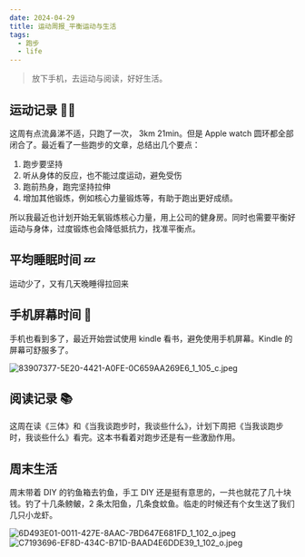 ```yaml
---
date: 2024-04-29
title: 运动周报_平衡运动与生活
tags:
  - 跑步
  - life
---
```

> 放下手机，去运动与阅读，好好生活。

## 运动记录 🏃‍♂️

这周有点流鼻涕不适，只跑了一次， 3km 21min。但是 Apple watch 圆环都全部闭合了。最近看了一些跑步的文章，总结出几个要点：
1. 跑步要坚持
2. 听从身体的反应，也不能过度运动，避免受伤
3. 跑前热身，跑完坚持拉伸
4. 增加其他锻炼，例如核心力量锻炼等，有助于跑出更好成绩。

所以我最近也计划开始无氧锻炼核心力量，用上公司的健身房。同时也需要平衡好运动与身体，过度锻炼也会降低抵抗力，找准平衡点。

## 平均睡眠时间 💤

运动少了，又有几天晚睡得拉回来

## 手机屏幕时间 📱

手机也看到多了，最近开始尝试使用 kindle 看书，避免使用手机屏幕。Kindle 的屏幕可舒服多了。

![83907377-5E20-4421-A0FE-0C659AA269E6_1_105_c.jpeg](https://cdn.jsdelivr.net/gh/goby-ao/picgo@main/img/83907377-5E20-4421-A0FE-0C659AA269E6_1_105_c.jpeg)

## 阅读记录 📚

这周在读《三体》和《当我谈跑步时，我谈些什么》，计划下周把《当我谈跑步时，我谈些什么》看完。这本书看着对跑步还是有一些激励作用。

## 周末生活

周末带着 DIY 的钓鱼箱去钓鱼，手工 DIY 还是挺有意思的，一共也就花了几十块钱。钓了十几条鳑鲏，2 条太阳鱼，几条食蚊鱼。临走的时候还有个女生送了我们几只小龙虾。

![6D493E01-0011-427E-8AAC-7BD647E681FD_1_102_o.jpeg](https://cdn.jsdelivr.net/gh/goby-ao/picgo@main/img/6D493E01-0011-427E-8AAC-7BD647E681FD_1_102_o.jpeg)
![C7193696-EF8D-434C-B71D-BAAD4E6DDE39_1_102_o.jpeg](https://cdn.jsdelivr.net/gh/goby-ao/picgo@main/img/C7193696-EF8D-434C-B71D-BAAD4E6DDE39_1_102_o.jpeg)
